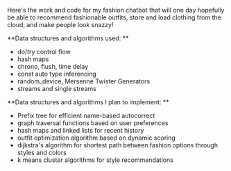 Here's the work and code for my fashion chatbot that will one day hopefully be able to recommend fashionable outfits, store and load clothing from the cloud, and make people look snazzy!

**Data structures and algorithms used: **
- do/try control flow
- hash maps
- chrono, flush, time delay
- const auto type inferencing
- random_device, Mersenne Twister Generators
- streams and single streams

**Data structures and algorithms I plan to implement: ** 
- Prefix tree for efficient name-based autocorrect
- graph traversal functions based on user preferences
- hash maps and linked lists for recent history
- outfit optimization algorithm based on dynamic scoring
- dijkstra's algorithm for shortest path between fashion options through styles and colors
- k means cluster algorithms for style recommendations

